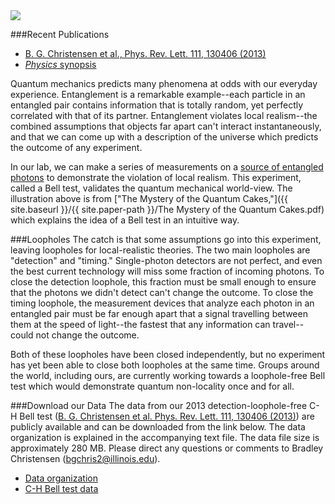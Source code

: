 <img src="{{ site.baseurl }}/img/quantum-cakes.jpg" class="img-responsive pull-left">

###Recent Publications
* <a href="{{ site.baseurl }}/{{ site.paper-path }}/Detection-Loophole-Free Test of Quantum Nonlocality, and Applications.pdf">B. G. Christensen et al., Phys. Rev. Lett. 111, 130406 (2013)</a>
* [*Physics* synopsis](http://physics.aps.org/synopsis-for/10.1103/PhysRevLett.111.130406)

Quantum mechanics predicts many phenomena at odds with our everyday experience. Entanglement is a remarkable example--each particle in an entangled pair contains information that is totally random, yet perfectly correlated with that of its partner. Entanglement violates local realism--the combined assumptions that objects far apart can't interact instantaneously, and that we can come up with a description of the universe which predicts the outcome of any experiment.

In our lab, we can make a series of measurements on a [source of entangled photons](#sources-of-entanglement) to demonstrate the violation of local realism. This experiment, called a Bell test, validates the quantum mechanical world-view. The illustration above is from ["The Mystery of the Quantum Cakes,"]({{ site.baseurl }}/{{ site.paper-path }}/The Mystery of the Quantum Cakes.pdf) which explains the idea of a Bell test in an intuitive way.

###Loopholes
The catch is that some assumptions go into this experiment, leaving loopholes for local-realistic theories. The two main loopholes are "detection" and "timing." Single-photon detectors are not perfect, and even the best current technology will miss some fraction of incoming photons. To close the detection loophole, this fraction must be small enough to ensure that the photons we didn't detect can't change the outcome. To close the timing loophole, the measurement devices that analyze each photon in an entangled pair must be far enough apart that a signal travelling between them at the speed of light--the fastest that any information can travel--could not change the outcome.

Both of these loopholes have been closed independently, but no experiment has yet been able to close both loopholes at the same time. Groups around the world, including ours, are currently working towards a loophole-free Bell test which would demonstrate quantum non-locality once and for all.

###Download our Data
The data from our 2013 detection-loophole-free C-H Bell test (<a href="http://dx.doi.org/10.1103/PhysRevLett.111.130406">B. G. Christensen et al. Phys. Rev. Lett. 111, 130406 (2013)</a>) are publicly available and can be downloaded from the link below. The data organization is explained in the accompanying text file. The data file size is approximately 280 MB. Please direct any questions or comments to Bradley Christensen (bgchris2@illinois.edu).

* <a href="{{ site.baseurl }}/../BellTest/data_organization.txt">Data organization</a>
* <a href="{{ site.baseurl }}/../BellTest/CH_Bell_Data.zip">C-H Bell test data</a>
